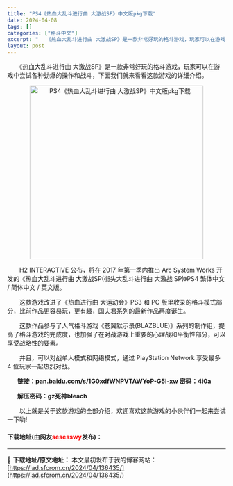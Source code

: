 ```yaml
---
title: "PS4《热血大乱斗进行曲 大激战SP》中文版pkg下载"
date: 2024-04-08
tags: []
categories: ["格斗中文"]
excerpt: "　　《热血大乱斗进行曲 大激战SP》是一款非常好玩的格斗游戏，玩家可以在游戏中尝试各种劲爆的操作和战斗，下面我们就来看看这款游戏的详细介绍。 　　H2 INTERACTIVE 公布，将在 2017 年第一季内推出 Arc System Works 开发的《热血大乱斗进行曲 大激战SP(街头大乱斗进行&hellip;"
layout: post
---
```


 <p>　　《热血大乱斗进行曲 大激战SP》是一款非常好玩的格斗游戏，玩家可以在游戏中尝试各种劲爆的操作和战斗，下面我们就来看看这款游戏的详细介绍。</p> <p align="center"><img align="" border="0" src="https://lad.sfcrom.cn/wp-content/uploads/2024/04/20240408_6613868b93d14.webp" width="400" alt="PS4《热血大乱斗进行曲 大激战SP》中文版pkg下载" /></p> <p>　　H2 INTERACTIVE 公布，将在 2017 年第一季内推出 Arc System Works 开发的《热血大乱斗进行曲 大激战SP(街头大乱斗进行曲 大激战 SP)》PS4 繁体中文 / 简体中文 / 英文版。</p> <p>　　这款游戏改进了《热血进行曲 大运动会》PS3 和 PC 版里收录的格斗模式部分，比前作品更容易玩，更有趣，国夫君系列的最新作品再度诞生。</p> <p>　　这款作品参与了人气格斗游戏《苍翼默示录(BLAZBLUE)》系列的制作组，提高了格斗游戏的完成度，也加强了在对战游戏上重要的心理战和平衡性部分，可以享受战略性的要素。</p> <p>　　并且，可以对战单人模式和网络模式，通过 PlayStation Network 享受最多 4 位玩家一起热烈对战。</p> <p><strong>&nbsp;&nbsp;&nbsp;&nbsp;&nbsp; &nbsp;链接：pan.baidu.com/s/1G0xdfWNPVTAWYoP-G5l-xw 密码：4i0a</strong></p> <p><strong>&nbsp;&nbsp;&nbsp;&nbsp;&nbsp;&nbsp; 解压密码：gz死神bleach</strong></p> <p>　　以上就是关于这款游戏的全部介绍，欢迎喜欢这款游戏的小伙伴们一起来尝试一下哟!</p> <p><h4>下载地址(由网友<font color="red">sesesswy</font>发布)：</h4></p> 

---
📖 **下载地址/原文地址：** 本文最初发布于我的博客网站：[https://lad.sfcrom.cn/2024/04/136435/](https://lad.sfcrom.cn/2024/04/136435/)
